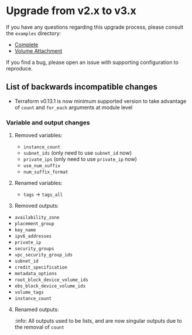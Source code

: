 # Upgrade from v2.x to v3.x

If you have any questions regarding this upgrade process, please consult the `examples` directory:

- [Complete](https://github.com/terraform-aws-modules/terraform-aws-ec2-instance/tree/master/examples/complete)
- [Volume Attachment](https://github.com/terraform-aws-modules/terraform-aws-ec2-instance/tree/master/examples/volume-attachment)

If you find a bug, please open an issue with supporting configuration to reproduce.

## List of backwards incompatible changes

- Terraform v0.13.1 is now minimum supported version to take advantage of `count` and `for_each` arguments at module level

### Variable and output changes

1. Removed variables:

   - `instance_count`
   - `subnet_ids` (only need to use `subnet_id` now)
   - `private_ips` (only need to use `private_ip` now)
   - `use_num_suffix`
   - `num_suffix_format`

2. Renamed variables:

   - `tags` -> `tags_all`

3. Removed outputs:

  - `availability_zone`
  - `placement_group`
  - `key_name`
  - `ipv6_addresses`
  - `private_ip`
  - `security_groups`
  - `vpc_security_group_ids`
  - `subnet_id`
  - `credit_specification`
  - `metadata_options`
  - `root_block_device_volume_ids`
  - `ebs_block_device_volume_ids`
  - `volume_tags`
  - `instance_count`

4. Renamed outputs:

   :info: All outputs used to be lists, and are now singular outputs due to the removal of `count`
